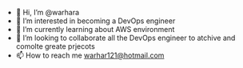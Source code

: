 - 👋 Hi, I’m @warhara
- 👀 I’m interested in becoming a DevOps engineer
- 🌱 I’m currently learning about AWS environment 
- 💞️ I’m looking to collaborate all the DevOps engineer to atchive and comolte greate prjecots 
- 📫 How to reach me warhar121@hotmail.com 

<!---

